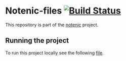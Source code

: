 # Notenic-files [![Build Status](https://travis-ci.com/JKostov/notenic-api.svg?token=gT7TzwqL3fHqXDfPv7Kd&branch=master)](https://travis-ci.com/JKostov/notenic-api)

This repository is part of the [notenic](https://github.com/JKostov/notenic) project.

## Running the project

To run this project locally see the following [file](https://github.com/JKostov/notenic/blob/master/README.md).
